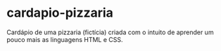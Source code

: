 # cardapio-pizzaria
Cardápio de uma pizzaria (fictícia) criada com o intuito de aprender um pouco mais as linguagens HTML e CSS. 
